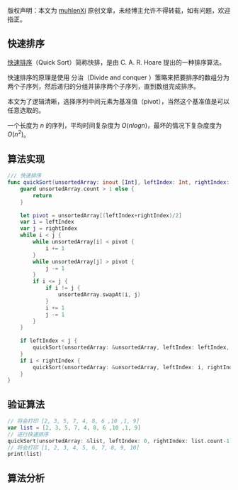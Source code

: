 版权声明：本文为 [muhlenXi](http://www.muhlenxi.com) 原创文章，未经博主允许不得转载，如有问题，欢迎指正。

## 快速排序

[快速排序](https://zh.wikipedia.org/wiki/%E5%BF%AB%E9%80%9F%E6%8E%92%E5%BA%8F)（Quick Sort）简称快排，是由 C. A. R. Hoare 提出的一种排序算法。

快速排序的原理是使用 分治（Divide and conquer ）策略来把要排序的数组分为两个子序列，然后递归的分组并排序两个子序列，直到数组完成排序。

本文为了逻辑清晰，选择序列中间元素为基准值（pivot），当然这个基准值是可以任意选取的。

一个长度为 $n$ 的序列，平均时间复杂度为 $O(n log n)$，最坏的情况下复杂度度为 $O(n^2)$。

## 算法实现

```swift
/// 快速排序
func quickSort(unsortedArray: inout [Int], leftIndex: Int, rightIndex: Int){
    guard unsortedArray.count > 1 else {
        return
    }
    
    let pivot = unsortedArray[(leftIndex+rightIndex)/2]
    var i = leftIndex
    var j = rightIndex
    while i < j {
        while unsortedArray[i] < pivot {
            i += 1
        }
        while unsortedArray[j] > pivot {
            j -= 1
        }
        if i <= j {
            if i != j {
                unsortedArray.swapAt(i, j)
            }
            i += 1
            j -= 1
        }
    }
    
    if leftIndex < j {
        quickSort(unsortedArray: &unsortedArray, leftIndex: leftIndex, rightIndex: j)
    }
    if i < rightIndex {
        quickSort(unsortedArray: &unsortedArray, leftIndex: i, rightIndex: rightIndex)
    }
}
```

## 验证算法

```swift
// 将会打印 [2, 3, 5, 7, 4, 8, 6 ,10 ,1, 9]
var list = [2, 3, 5, 7, 4, 8, 6 ,10 ,1, 9]
// 进行快速排序
quickSort(unsortedArray: &list, leftIndex: 0, rightIndex: list.count-1)
// 将会打印 [1, 2, 3, 4, 5, 6, 7, 8, 9, 10]
print(list)
```

## 算法分析
